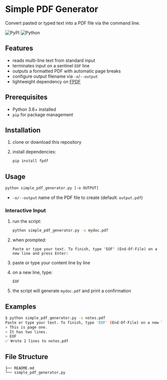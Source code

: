 # Simple PDF Generator

Convert pasted or typed text into a PDF file via the command line.

![PyPI](https://img.shields.io/pypi/v/your-package)
![Python](https://img.shields.io/badge/python-3.6%2B-green)


## Features

* reads multi-line text from standard input
* terminates input on a sentinel `EOF` line
* outputs a formatted PDF with automatic page breaks
* configure output filename via `-o`/`--output`
* lightweight dependency on [FPDF](https://pypi.org/project/fpdf/)

## Prerequisites

* Python 3.6+ installed
* `pip` for package management

## Installation

1. clone or download this repository
2. install dependencies:

   ```bash
   pip install fpdf
   ```

## Usage

```bash
python simple_pdf_generator.py [-o OUTPUT]
```

* `-o/--output`  name of the PDF file to create (default: `output.pdf`)

### Interactive Input

1. run the script:

   ```bash
   python simple_pdf_generator.py -o mydoc.pdf
   ```
2. when prompted:

   ```text
   Paste or type your text. To finish, type 'EOF' (End-Of-File) on a new line and press Enter:
   ```
3. paste or type your content line by line
4. on a new line, type:

   ```text
   EOF
   ```
5. the script will generate `mydoc.pdf` and print a confirmation

## Examples

```bash
$ python simple_pdf_generator.py -o notes.pdf
Paste or type your text. To finish, type 'EOF' (End-Of-File) on a new line and press Enter:
> This is page one.
> It has two lines.
> EOF
✅ Wrote 2 lines to notes.pdf
```

## File Structure

```
├── README.md
└── simple_pdf_generator.py
```
